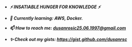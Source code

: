 - ***⚡ INSATIABLE HUNGER FOR KNOWLEDGE ⚡***

- ***🌱 Currently learning: AWS, Docker.***
- ***📫 How to reach me: dusanrosic25.06.1997@gmail.com***
- ***✨ Check out my gists: https://gist.github.com/dusanrsc***
